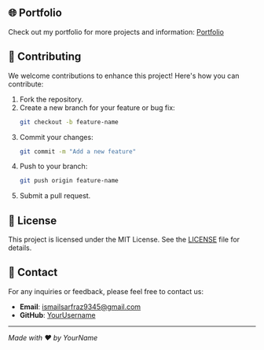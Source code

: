 ## 🌐 Portfolio
Check out my portfolio for more projects and information: [Portfolio](https://ismaildaniyal.github.io/Portfolio_Ismail/)

## 🤝 Contributing
We welcome contributions to enhance this project! Here's how you can contribute:

1. Fork the repository.
2. Create a new branch for your feature or bug fix:
   ```bash
   git checkout -b feature-name
   ```
3. Commit your changes:
   ```bash
   git commit -m "Add a new feature"
   ```
4. Push to your branch:
   ```bash
   git push origin feature-name
   ```
5. Submit a pull request.

## 📝 License
This project is licensed under the MIT License. See the [LICENSE](LICENSE) file for details.

## 📧 Contact
For any inquiries or feedback, please feel free to contact us:
- **Email**: ismailsarfraz9345@gmail.com
- **GitHub**: [YourUsername](https://github.com/yourusername)

---

*Made with ❤️ by YourName*
